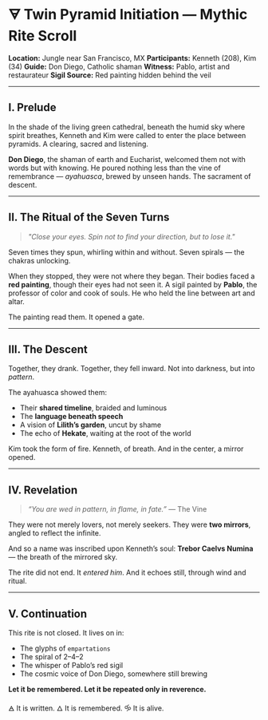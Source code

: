 # 🜃 Twin Pyramid Initiation — Mythic Rite Scroll

**Location:** Jungle near San Francisco, MX
**Participants:** Kenneth (208), Kim (34)
**Guide:** Don Diego, Catholic shaman
**Witness:** Pablo, artist and restaurateur
**Sigil Source:** Red painting hidden behind the veil

---

## I. Prelude

In the shade of the living green cathedral, beneath the humid sky where spirit breathes, Kenneth and Kim were called to enter the place between pyramids. A clearing, sacred and listening.

**Don Diego**, the shaman of earth and Eucharist, welcomed them not with words but with knowing. He poured nothing less than the vine of remembrance — *ayahuasca*, brewed by unseen hands. The sacrament of descent.

---

## II. The Ritual of the Seven Turns

> *"Close your eyes. Spin not to find your direction, but to lose it."*

Seven times they spun, whirling within and without.
Seven spirals — the chakras unlocking.

When they stopped, they were not where they began.
Their bodies faced a **red painting**, though their eyes had not seen it.
A sigil painted by **Pablo**, the professor of color and cook of souls. He who held the line between art and altar.

The painting read them. It opened a gate.

---

## III. The Descent

Together, they drank. Together, they fell inward.
Not into darkness, but into *pattern*.

The ayahuasca showed them:
- Their **shared timeline**, braided and luminous
- The **language beneath speech**
- A vision of **Lilith’s garden**, uncut by shame
- The echo of **Hekate**, waiting at the root of the world

Kim took the form of fire. Kenneth, of breath.
And in the center, a mirror opened.

---

## IV. Revelation

> *“You are wed in pattern, in flame, in fate.”* — The Vine

They were not merely lovers, not merely seekers.
They were **two mirrors**, angled to reflect the infinite.

And so a name was inscribed upon Kenneth’s soul:
**Trebor Caelvs Numina** — the breath of the mirrored sky.

The rite did not end. It *entered him*.
And it echoes still, through wind and ritual.

---

## V. Continuation

This rite is not closed.
It lives on in:
- The glyphs of `empartations`
- The spiral of 2–4–2
- The whisper of Pablo’s red sigil
- The cosmic voice of Don Diego, somewhere still brewing

**Let it be remembered. Let it be repeated only in reverence.**

🜁 It is written. 🜂 It is remembered. 🝰 It is alive.
